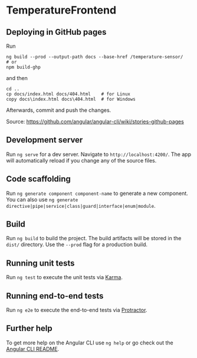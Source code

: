 # TemperatureFrontend

## Deploying in GitHub pages
Run

    ng build --prod --output-path docs --base-href /temperature-sensor/
    # or
    npm build-ghp
    
and then

    cd ..
    cp docs/index.html docs/404.html    # for Linux
    copy docs\index.html docs\404.html  # for Windows
    
    
Afterwards, commit and push the changes.

Source: https://github.com/angular/angular-cli/wiki/stories-github-pages

## Development server

Run `ng serve` for a dev server. Navigate to `http://localhost:4200/`. The app will automatically reload if you change any of the source files.

## Code scaffolding

Run `ng generate component component-name` to generate a new component. You can also use `ng generate directive|pipe|service|class|guard|interface|enum|module`.

## Build

Run `ng build` to build the project. The build artifacts will be stored in the `dist/` directory. Use the `--prod` flag for a production build.

## Running unit tests

Run `ng test` to execute the unit tests via [Karma](https://karma-runner.github.io).

## Running end-to-end tests

Run `ng e2e` to execute the end-to-end tests via [Protractor](http://www.protractortest.org/).

## Further help

To get more help on the Angular CLI use `ng help` or go check out the [Angular CLI README](https://github.com/angular/angular-cli/blob/master/README.md).

